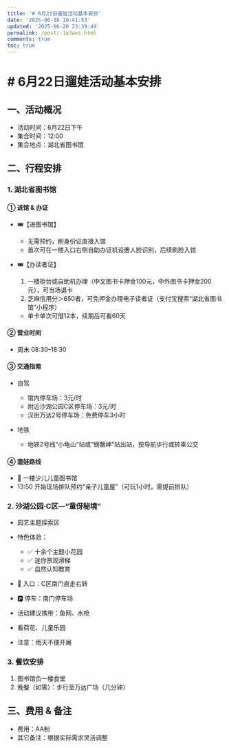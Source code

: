 ```yaml
---
title: '# 6月22日遛娃活动基本安排'
date: '2025-06-18 10:41:53'
updated: '2025-06-20 23:39:49'
permalink: /post/-1w3aei.html
comments: true
toc: true
---
```


# # 6月22日遛娃活动基本安排

## 一、活动概况

* 活动时间：6月22日下午
* 集合时间：12:00
* 集合地点：湖北省图书馆

## 二、行程安排

### 1. 湖北省图书馆

#### ① 进馆 & 办证

* 🎟️【进图书馆】

  * 无需预约，刷身份证直接入馆
  * 首次可在一楼入口右侧自助办证机设置人脸识别，后续刷脸入馆
* 🎟️【办读者证】

  1. 一楼柜台或自助机办理（中文图书卡押金100元，中外图书卡押金200元），可当场退卡
  2. 芝麻信用分＞650者，可免押金办理电子读者证（支付宝搜索“湖北省图书馆”小程序）

  * 单卡单次可借12本，续期后可看60天

#### ② 营业时间

* 周末 08:30–18:30

#### ③ 交通指南

* 自驾

  * 馆内停车场：3元/时
  * 附近沙湖公园C区停车场：3元/时
  * 汉街万达2号停车场：免费停车3小时
* 地铁

  * 地铁2号线“小龟山”站或“螃蟹岬”站出站，按导航步行或转乘公交

#### ④ 遛娃路线

* 🌟 一楼少儿儿童图书馆
* 13:50 开始现场排队预约“亲子儿童屋”（可玩1小时，需提前排队）

### 2. 沙湖公园·C区—“童伢秘境”

* 园艺主题探索区
* 特色体验：

  * ✅ 十余个主题小花园
  * ✅ 迷你景观滑梯
  * ✅ 自然认知教育
* 📍 入口：C区南门直走右转
* 🅿️ 停车：南门停车场
* 活动建议携带：鱼网、水枪
* 看荷花、儿童乐园
* 注意：雨天不便开展

### 3. 餐饮安排

1. 图书馆负一楼食堂
2. 晚餐（如需）：步行至万达广场（几分钟）

## 三、费用 & 备注

* 费用：AA制
* 其它备注：根据实际需求灵活调整

‍

